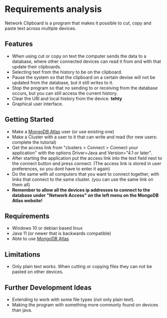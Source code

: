 # Requirements analysis

Network Clipboard is a program that makes it possible to cut, copy and paste text across multiple devices.

## Features
* When using cut or copy on text the computer sends the data to a database, where other connected devices can read it from and with that update their clipboards.
* Selecting text from the history to be on the clipboard.
* Pause the system so that the clipboard on a certain devise will not be updated from the database, but it still writes to it.
* Stop the program so that no sending to or receiving from the database occurs, but you can still access the current history.
* Clear the URI and local history from the device. **tehty**
* Graphical user interface.

## Getting Started
* Make a [MongoDB Atlas](https://www.mongodb.com/cloud/atlas) user (or use existing one)
* Make a Cluster with a user to it that can write and read (for new users: complete the tutorial)
* Get the access link from "clusters > Connect > Connect your application" with the options Driver=Java and Version="4.1 or later".
* After starting the application put the access link into the text field next to the connect button and press connect. (The access link is stored in user preferences, so you dont have to enter it again)
* Do the same with all computers that you want to connect together, with links that connect to the same cluster. (you can use the same link on them all)
* **Remember to allow all the devices ip addresses to connect to the database under "Network Access" on the left menu on the MongoDB Atlas website!**

## Requirements
* Windows 10 or debian based linux
* Java 11 (or newer that is backwards compatible)
* Abte to use [MongoDB Atlas](https://www.mongodb.com/cloud/atlas) 

## Limitations
* Only plain text works. When cutting or copying files they can not be pasted on other devices.

## Further Development Ideas
* Extending to work with some file types (not only plain text).
* Making the program with something more commonly found on devices than java.
